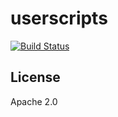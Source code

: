 # userscripts

[![Build Status](https://travis-ci.org/nazgand/userscripts.svg?branch=master)](https://travis-ci.org/nazgand/userscripts)

## License

Apache 2.0
